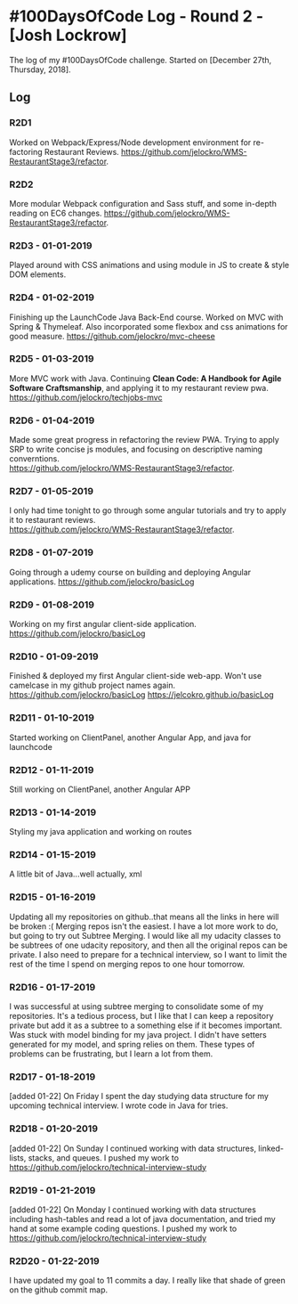 
# #100DaysOfCode Log - Round 2 - [Josh Lockrow]

The log of my #100DaysOfCode challenge. Started on [December 27th, Thursday, 2018].

## Log

### R2D1 
Worked on Webpack/Express/Node development environment for re-factoring Restaurant Reviews. https://github.com/jelockro/WMS-RestaurantStage3/refactor. 

### R2D2
More modular Webpack configuration and Sass stuff, and some in-depth reading on EC6 changes.
https://github.com/jelockro/WMS-RestaurantStage3/refactor. 

### R2D3 - 01-01-2019
Played around with CSS animations and using module in JS to create & style DOM elements.

### R2D4 - 01-02-2019
Finishing up the LaunchCode Java Back-End course.  Worked on MVC with Spring & Thymeleaf.  Also incorporated some flexbox and css animations for good measure.
https://github.com/jelockro/mvc-cheese

### R2D5 - 01-03-2019
More MVC work with Java. Continuing __Clean Code: A Handbook for Agile Software Craftsmanship__, and applying it to my restaurant review pwa.
https://github.com/jelockro/techjobs-mvc

### R2D6 - 01-04-2019
Made some great progress in refactoring the review PWA.  Trying to apply SRP to write concise js modules, and focusing on descriptive naming converntions.  
https://github.com/jelockro/WMS-RestaurantStage3/refactor. 

### R2D7 - 01-05-2019
I only had time tonight to go through some angular tutorials and try to apply it to restaurant reviews.  
https://github.com/jelockro/WMS-RestaurantStage3/refactor. 

### R2D8 - 01-07-2019
Going through a udemy course on building and deploying Angular applications.
https://github.com/jelockro/basicLog

### R2D9 - 01-08-2019
Working on my first angular client-side application. 
https://github.com/jelockro/basicLog

### R2D10 - 01-09-2019
Finished & deployed my first Angular client-side web-app. Won't use camelcase in my github project names again.
https://github.com/jelockro/basicLog
https://jelcokro.github.io/basicLog

### R2D11 - 01-10-2019
Started working on ClientPanel, another Angular App, and java for launchcode

### R2D12 - 01-11-2019
Still working on ClientPanel, another Angular APP

### R2D13 - 01-14-2019
Styling my java application and working on routes

### R2D14 - 01-15-2019
A little bit of Java...well actually, xml

### R2D15 - 01-16-2019
Updating all my repositories on github..that means all the links in here will be broken :( Merging repos isn't the easiest.  I have a lot more work to do, but going to try out Subtree Merging. I would like all my udacity classes to be subtrees of one udacity repository, and then all the original repos can be private.  I also need to prepare for a technical interview, so I want to limit the rest of the time I spend on merging repos to one hour tomorrow.  

### R2D16 - 01-17-2019
I was successful at using subtree merging to consolidate some of my repositories. It's a tedious process, but I like that I can keep a repository private but add it as a subtree to a something else if it becomes important.  Was stuck with model binding for my java project.  I didn't have setters generated for my model, and spring relies on them. These types of problems can be frustrating, but I learn a lot from them.

### R2D17 - 01-18-2019
[added 01-22] On Friday I spent the day studying data structure for my upcoming technical interview.  I wrote code in Java for tries.

### R2D18 - 01-20-2019
[added 01-22] On Sunday I continued working with data structures, linked-lists, stacks, and queues.  I pushed my work to https://github.com/jelockro/technical-interview-study


### R2D19 - 01-21-2019
[added 01-22] On Monday I continued working with data structures including hash-tables and read a lot of java documentation, and tried my hand at some example coding questions.
I pushed my work to https://github.com/jelockro/technical-interview-study

### R2D20 - 01-22-2019
I have updated my goal to 11 commits a day. I really like that shade of green on the github commit map.  

